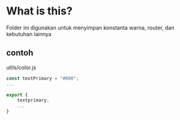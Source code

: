 # What is this?

Folder ini digunakan untuk menyimpan konstanta warna, router, dan kebutuhan lainnya

## contoh

utils/color.js

```javascript
const textPrimary = "#000";
...

export {
    textprimary,
    ...
}
```
